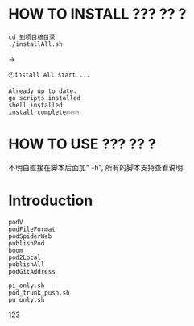 <!--
 * @Author: Mamba24 akateason@qq.com
 * @Date: 2022-08-16 20:45:07
 * @LastEditors: Mamba24 akateason@qq.com
 * @LastEditTime: 2022-10-15 21:24:57
 * @FilePath: /go/readme.md
 * @Description: 
 * 
 * Copyright (c) 2022 by Mamba24 akateason@qq.com, All Rights Reserved. 
-->

# HOW TO INSTALL ??? ?? ?

```
cd 到项目根目录
./installAll.sh
 ```
 ->
 ```
🕛install All start ...

Already up to date.
go scripts installed
shell installed
install complete🔥🔥🔥
```

# HOW TO USE ??? ?? ?
不明白直接在脚本后面加" -h",  所有的脚本支持查看说明.


# Introduction
```
podV
podFileFormat
podSpiderWeb
publishPod
boom
pod2Local
publishAll
podGitAddress

pi_only.sh
pod_trunk_push.sh
pu_only.sh
```
123